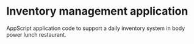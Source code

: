 # Inventory management application
AppScript application code to support a daily inventory system in body power lunch restaurant.
